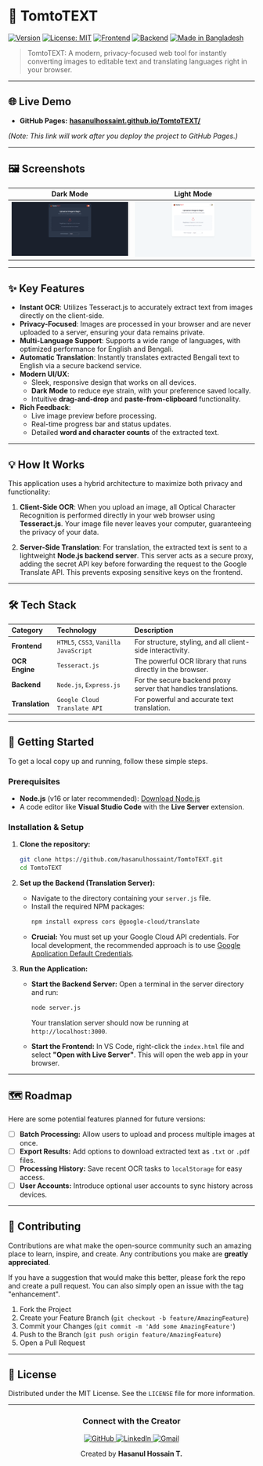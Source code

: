 # 🍅 TomtoTEXT

[![Version](https://img.shields.io/badge/version-1.0.0-blue.svg)](https://github.com/hasanulhossaint/TomtoTEXT)
[![License: MIT](https://img.shields.io/badge/License-MIT-yellow.svg)](https://opensource.org/licenses/MIT)
[![Frontend](https://img.shields.io/badge/Frontend-JS-f7df1e?logo=javascript)](https://developer.mozilla.org/en-US/docs/Web/JavaScript)
[![Backend](https://img.shields.io/badge/Backend-Node.js-339933?logo=nodedotjs)](https://nodejs.org/)
[![Made in Bangladesh](https://img.shields.io/badge/Made%20in-Bangladesh%20🇧🇩-006A4E)](https://en.wikipedia.org/wiki/Bangladesh)

> TomtoTEXT: A modern, privacy-focused web tool for instantly converting images to editable text and translating languages right in your browser.

---

## 🌐 Live Demo

- **GitHub Pages:** [**hasanulhossaint.github.io/TomtoTEXT/**](https://hasanulhossaint.github.io/TomtoTEXT/)

*(Note: This link will work after you deploy the project to GitHub Pages.)*

---

## 🖼️ Screenshots

| Dark Mode | Light Mode |
| :---: | :---: |
| <img src="./assets/dark.png" alt="TomtoTEXT Dark Mode" width="100%"> | <img src="./assets/light.png" alt="TomtoTEXT Light Mode" width="100%"> |

---

## ✨ Key Features

- **Instant OCR**: Utilizes Tesseract.js to accurately extract text from images directly on the client-side.
- **Privacy-Focused**: Images are processed in your browser and are never uploaded to a server, ensuring your data remains private.
- **Multi-Language Support**: Supports a wide range of languages, with optimized performance for English and Bengali.
- **Automatic Translation**: Instantly translates extracted Bengali text to English via a secure backend service.
- **Modern UI/UX**:
    - Sleek, responsive design that works on all devices.
    - **Dark Mode** to reduce eye strain, with your preference saved locally.
    - Intuitive **drag-and-drop** and **paste-from-clipboard** functionality.
- **Rich Feedback**:
    - Live image preview before processing.
    - Real-time progress bar and status updates.
    - Detailed **word and character counts** of the extracted text.

---

## 💡 How It Works

This application uses a hybrid architecture to maximize both privacy and functionality:

1.  **Client-Side OCR**: When you upload an image, all Optical Character Recognition is performed directly in your web browser using **Tesseract.js**. Your image file never leaves your computer, guaranteeing the privacy of your data.

2.  **Server-Side Translation**: For translation, the extracted text is sent to a lightweight **Node.js backend server**. This server acts as a secure proxy, adding the secret API key before forwarding the request to the Google Translate API. This prevents exposing sensitive keys on the frontend.

---

## 🛠️ Tech Stack

| Category      | Technology                                                                                                   | Description                                                |
| :------------ | :----------------------------------------------------------------------------------------------------------- | :--------------------------------------------------------- |
| **Frontend** | `HTML5`, `CSS3`, `Vanilla JavaScript`                                                                        | For structure, styling, and all client-side interactivity. |
| **OCR Engine**| `Tesseract.js`                                                                                               | The powerful OCR library that runs directly in the browser.    |
| **Backend** | `Node.js`, `Express.js`                                                                                      | For the secure backend proxy server that handles translations. |
| **Translation**| `Google Cloud Translate API`                                                                                   | For powerful and accurate text translation.                |

---

## 🚀 Getting Started

To get a local copy up and running, follow these simple steps.

### **Prerequisites**

* **Node.js** (v16 or later recommended): [Download Node.js](https://nodejs.org/)
* A code editor like **Visual Studio Code** with the **Live Server** extension.

### **Installation & Setup**

1.  **Clone the repository:**
    ```bash
    git clone https://github.com/hasanulhossaint/TomtoTEXT.git
    cd TomtoTEXT
    ```

2.  **Set up the Backend (Translation Server):**
    * Navigate to the directory containing your `server.js` file.
    * Install the required NPM packages:
        ```bash
        npm install express cors @google-cloud/translate
        ```
    * **Crucial:** You must set up your Google Cloud API credentials. For local development, the recommended approach is to use [Google Application Default Credentials](https://cloud.google.com/docs/authentication/provide-credentials-adc).

3.  **Run the Application:**
    * **Start the Backend Server:** Open a terminal in the server directory and run:
        ```bash
        node server.js
        ```
        Your translation server should now be running at `http://localhost:3000`.

    * **Start the Frontend:** In VS Code, right-click the `index.html` file and select **"Open with Live Server"**. This will open the web app in your browser.

---

## 🗺️ Roadmap

Here are some potential features planned for future versions:

- [ ] **Batch Processing:** Allow users to upload and process multiple images at once.
- [ ] **Export Results:** Add options to download extracted text as `.txt` or `.pdf` files.
- [ ] **Processing History:** Save recent OCR tasks to `localStorage` for easy access.
- [ ] **User Accounts:** Introduce optional user accounts to sync history across devices.

---

## 🤝 Contributing

Contributions are what make the open-source community such an amazing place to learn, inspire, and create. Any contributions you make are **greatly appreciated**.

If you have a suggestion that would make this better, please fork the repo and create a pull request. You can also simply open an issue with the tag "enhancement".

1.  Fork the Project
2.  Create your Feature Branch (`git checkout -b feature/AmazingFeature`)
3.  Commit your Changes (`git commit -m 'Add some AmazingFeature'`)
4.  Push to the Branch (`git push origin feature/AmazingFeature`)
5.  Open a Pull Request

---

## 📜 License

Distributed under the MIT License. See the `LICENSE` file for more information.

---

<div align="center">

### Connect with the Creator

<p>
  <a href="https://github.com/hasanulhossaint">
    <img src="https://img.shields.io/badge/GitHub-181717?style=for-the-badge&logo=github&logoColor=white" alt="GitHub">
  </a>
  <a href="https://www.linkedin.com/in/your-linkedin-username/">
    <img src="https://img.shields.io/badge/LinkedIn-0A66C2?style=for-the-badge&logo=linkedin&logoColor=white" alt="LinkedIn">
  </a>
  <a href="mailto:your-email@example.com">
    <img src="https://img.shields.io/badge/Gmail-D14836?style=for-the-badge&logo=gmail&logoColor=white" alt="Gmail">
  </a>
</p>

Created by **Hasanul Hossain T.**

</div>
